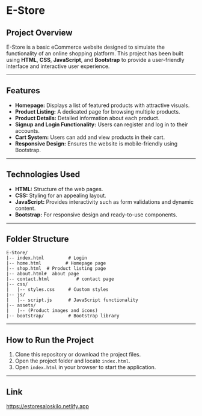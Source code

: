 # E-Store

## Project Overview
E-Store is a basic eCommerce website designed to simulate the functionality of an online shopping platform. This project has been built using **HTML**, **CSS**, **JavaScript**, and **Bootstrap** to provide a user-friendly interface and interactive user experience.

---

## Features

- **Homepage:** Displays a list of featured products with attractive visuals.
- **Product Listing:** A dedicated page for browsing multiple products.
- **Product Details:** Detailed information about each product.
- **Signup and Login Functionality:** Users can register and log in to their accounts.
- **Cart System:** Users can add and view products in their cart.
- **Responsive Design:** Ensures the website is mobile-friendly using Bootstrap.

---

## Technologies Used

- **HTML:** Structure of the web pages.
- **CSS:** Styling for an appealing layout.
- **JavaScript:** Provides interactivity such as form validations and dynamic content.
- **Bootstrap:** For responsive design and ready-to-use components.

---

## Folder Structure

```
E-Store/
|-- index.html         # Login
|-- home.html         # Homepage page
|-- shop.html  # Product listing page
|-- about.html#  about page
|-- contact.html          # contact page
|-- css/
|   |-- styles.css     # Custom styles
|-- js/
|   |-- script.js      # JavaScript functionality
|-- assets/
|   |-- (Product images and icons)
|-- bootstrap/         # Bootstrap library
```

---

## How to Run the Project

1. Clone this repository or download the project files.
2. Open the project folder and locate `index.html`.
3. Open `index.html` in your browser to start the application.

---


## Link

https://estoresaloskilo.netlify.app
